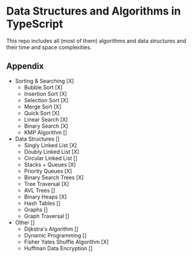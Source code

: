 # Data Structures and Algorithms in TypeScript

This repo includes all (most of them) algorithms and data structures and their time and space complexities.

## Appendix

- Sorting & Searching [X]
  - Bubble Sort [X]
  - Insertion Sort [X]
  - Selection Sort [X]
  - Merge Sort [X]
  - Quick Sort [X]
  - Linear Search [X]
  - Binary Search [X]
  - KMP Algorithm []
- Data Structures []
  - Singly Linked List [X]
  - Doubly Linked List [X]
  - Circular Linked List []
  - Stacks + Queues [X]
  - Priority Queues [X]
  - Binary Search Trees [X]
  - Tree Traversal [X]
  - AVL Trees []
  - Binary Heaps [X]
  - Hash Tables []
  - Graphs []
  - Graph Traversal []
- Other []
  - Dijkstra's Algorithm []
  - Dynamic Programming []
  - Fisher Yates Shuffle Algorithm [X]
  - Huffman Data Encryption []
